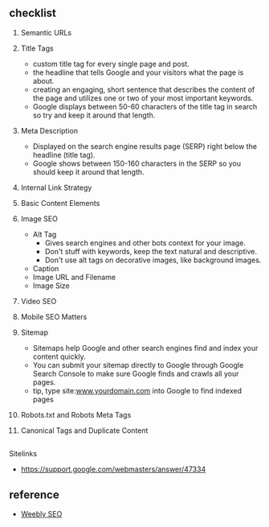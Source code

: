 

## checklist
1. Semantic URLs
2. Title Tags
    - custom title tag for every single page and post. 
    - the headline that tells Google and your visitors what the page is about. 
    - creating an engaging, short sentence that describes the content of the page and utilizes one or two of your most important keywords. 
    - Google displays between 50-60 characters of the title tag in search so try and keep it around that length.

3. Meta Description
    - Displayed on the search engine results page (SERP) right below the headline (title tag).
    - Google shows between 150-160 characters in the SERP so you should keep it around that length. 
  
4. Internal Link Strategy

5. Basic Content Elements

6. Image SEO
    - Alt Tag
      - Gives search engines and other bots context for your image.
      - Don't stuff with keywords, keep the text natural and descriptive.
      - Don't use alt tags on decorative images, like background images.
    - Caption
    - Image URL and Filename
    - Image Size

7. Video SEO

8. Mobile SEO Matters

9. Sitemap
    - Sitemaps help Google and other search engines find and index your content quickly.
    - You can submit your sitemap directly to Google through Google Search Console to make sure Google finds and crawls all your pages. 
    - tip, type site:www.yourdomain.com into Google to find indexed pages
  
10. Robots.txt and Robots Meta Tags
  
11. Canonical Tags and Duplicate Content


##

Sitelinks
- https://support.google.com/webmasters/answer/47334



## reference
- [Weebly SEO](https://www.weebly.com/seo/)
